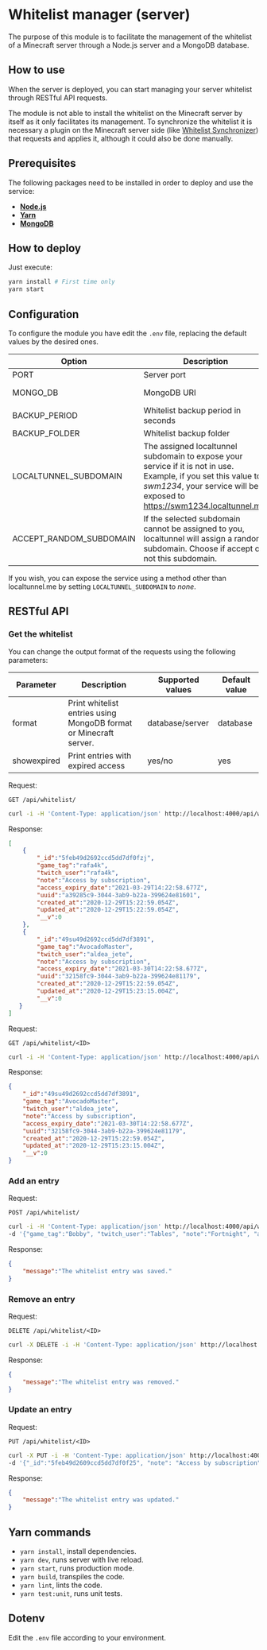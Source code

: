 # Whitelist manager (server)

The purpose of this module is to facilitate the management of the whitelist of a Minecraft server through
a Node.js server and a MongoDB database.

## How to use

When the server is deployed, you can start managing your server whitelist through RESTful API requests.

The module is not able to install the whitelist on the Minecraft server by itself as it only facilitates its management. To synchronize the whitelist it is necessary a plugin on the Minecraft server side (like [Whitelist Synchronizer](https://github.com/crolopez/whitelist-synchronizer/)) that requests and applies it, although it could also be done manually.

## Prerequisites

The following packages need to be installed in order to deploy and use the service:
- [**Node.js**](https://nodejs.org/)
- [**Yarn**](https://classic.yarnpkg.com/)
- [**MongoDB**](https://www.mongodb.com/)

## How to deploy

Just execute:

``` bash
yarn install # First time only
yarn start
```

## Configuration

To configure the module you have edit the `.env` file, replacing the default values by the desired ones.

| Option | Description | Default value |
|-|-|-|
| PORT | Server port | 4000 |
| MONGO_DB | MongoDB URI | mongodb://localhost/moderator-panel |
| BACKUP_PERIOD | Whitelist backup period in seconds | 30 |
| BACKUP_FOLDER | Whitelist backup folder | backups |
| LOCALTUNNEL_SUBDOMAIN | The assigned localtunnel subdomain to expose your service if it is not in use. Example, if you set this value to *swm1234*, your service will be exposed to https://swm1234.localtunnel.me. | none |
| ACCEPT_RANDOM_SUBDOMAIN | If the selected subdomain cannot be assigned to you, localtunnel will assign a random subdomain. Choose if accept or not this subdomain. | false |

If you wish, you can expose the service using a method other than localtunnel.me by setting `LOCALTUNNEL_SUBDOMAIN` to *none*.

## RESTful API

### Get the whitelist

You can change the output format of the requests using the following parameters:

| Parameter | Description | Supported values | Default value |
|-|-|-|-|
| format | Print whitelist entries using MongoDB format or Minecraft server. | database/server | database |
| showexpired | Print entries with expired access | yes/no | yes |

Request:

`GET /api/whitelist/`

``` bash
curl -i -H 'Content-Type: application/json' http://localhost:4000/api/whitelist/
```

Response:

``` JSON
[
    {
        "_id":"5feb49d2692ccd5dd7df0fzj",
        "game_tag":"rafa4k",
        "twitch_user":"rafa4k",
        "note":"Access by subscription",
        "access_expiry_date":"2021-03-29T14:22:58.677Z",
        "uuid":"a39285c9-3044-3ab9-b22a-399624e81601",
        "created_at":"2020-12-29T15:22:59.054Z",
        "updated_at":"2020-12-29T15:22:59.054Z",
        "__v":0
    },
    {
        "_id":"49su49d2692ccd5dd7df3891",
        "game_tag":"AvocadoMaster",
        "twitch_user":"aldea_jete",
        "note":"Access by subscription",
        "access_expiry_date":"2021-03-30T14:22:58.677Z",
        "uuid":"32158fc9-3044-3ab9-b22a-399624e81179",
        "created_at":"2020-12-29T15:22:59.054Z",
        "updated_at":"2020-12-29T15:23:15.004Z",
        "__v":0
   }
]
```

Request:

`GET /api/whitelist/<ID>`

``` bash
curl -i -H 'Content-Type: application/json' http://localhost:4000/api/whitelist/49su49d2692ccd5dd7df3891
```

Response:

``` JSON
{
    "_id":"49su49d2692ccd5dd7df3891",
    "game_tag":"AvocadoMaster",
    "twitch_user":"aldea_jete",
    "note":"Access by subscription",
    "access_expiry_date":"2021-03-30T14:22:58.677Z",
    "uuid":"32158fc9-3044-3ab9-b22a-399624e81179",
    "created_at":"2020-12-29T15:22:59.054Z",
    "updated_at":"2020-12-29T15:23:15.004Z",
    "__v":0
}
```

### Add an entry

Request:

`POST /api/whitelist/`

``` bash
curl -i -H 'Content-Type: application/json' http://localhost:4000/api/whitelist/ \
-d '{"game_tag":"Bobby", "twitch_user":"Tables", "note":"Fortnight", "access_time":"15d"}'
```


Response:

``` JSON
{
    "message":"The whitelist entry was saved."
}
```

### Remove an entry

Request:

`DELETE /api/whitelist/<ID>`

``` bash
curl -X DELETE -i -H 'Content-Type: application/json' http://localhost:4000/api/whitelist/49su49d2692ccd5dd7df3891
```

Response:

``` JSON
{
    "message":"The whitelist entry was removed."
}
```

### Update an entry

Request:

`PUT /api/whitelist/<ID>`

``` bash
curl -X PUT -i -H 'Content-Type: application/json' http://localhost:4000/api/whitelist/5feb49d2609ccd5dd7df0f25 \
-d '{"_id":"5feb49d2609ccd5dd7df0f25", "note": "Access by subscription", "access_time": "1M" }'
```

Response:

``` JSON
{
    "message":"The whitelist entry was updated."
}
```

## Yarn commands

- `yarn install`, install dependencies.
- `yarn dev`, runs server with live reload.
- `yarn start`, runs production mode.
- `yarn build`, transpiles the code.
- `yarn lint`, lints the code.
- `yarn test:unit`, runs unit tests.

## Dotenv

Edit the `.env` file according to your environment.